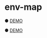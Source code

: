 # env-map

● <a href="https://codepen.io/hisamikurita/full/abdqWeY">DEMO</a>

● <a href="https://codepen.io/hisamikurita/full/abdqWeY">DEMO</a>

